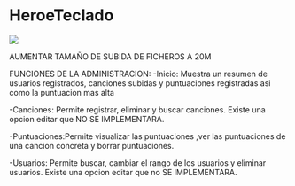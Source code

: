# HeroeTeclado

<img src="https://cloud.githubusercontent.com/assets/16189689/23920902/cee73526-08fc-11e7-937e-fb2647a42a01.png"></img>


AUMENTAR TAMAÑO DE SUBIDA DE FICHEROS A 20M

FUNCIONES DE LA ADMINISTRACION:
-Inicio: Muestra un resumen de usuarios registrados, canciones subidas y puntuaciones registradas asi como la puntuacion mas alta

-Canciones: Permite registrar, eliminar y buscar canciones. Existe una opcion editar que NO SE IMPLEMENTARA.

-Puntuaciones:Permite visualizar las puntuaciones ,ver las puntuaciones de una cancion concreta y borrar puntuaciones.

-Usuarios: Permite buscar, cambiar el rango de los usuarios y eliminar usuarios. Existe una opcion editar que no SE IMPLEMENTARA.


